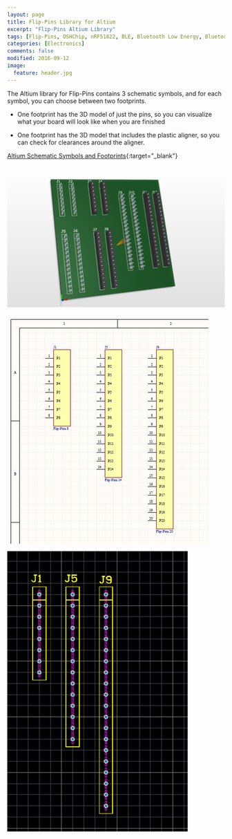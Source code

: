 ```yaml
---
layout: page
title: Flip-Pins Library for Altium
excerpt: "Flip-Pins Altium Library"
tags: [Flip-Pins, OSHChip, nRF51822, BLE, Bluetooth Low Energy, Bluetooth Smart]
categories: [Electronics]
comments: false
modified: 2016-09-12
image:
  feature: header.jpg
---
```


The Altium library for Flip-Pins contains 3 schematic symbols, and for
each symbol, you can choose between two footprints.

* One footprint has the 3D model of just the pins, so you can visualize
  what your board will look like when you are finished

* One footprint has the 3D model that includes the plastic aligner, so
  you can check for clearances around the aligner.

[Altium Schematic Symbols and Footprints](/products/Flip-Pins_Altium_Symbols_and_Footprints_2016_09_12.zip){:target="_blank"}

![](/images/PCB_with_all_sizes_Altium.png)

![](/images/Flip-Pins_Altium_Symbols.png)

![](/images/Flip-Pins_Altium_Footprints.png)
